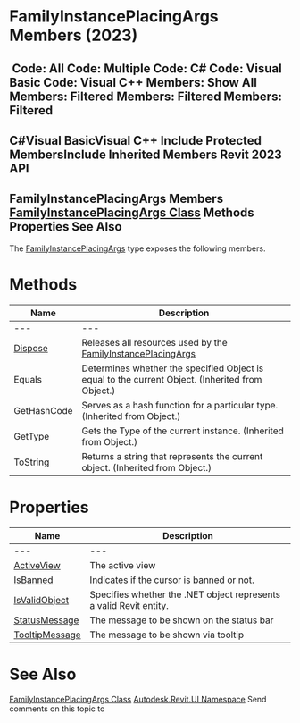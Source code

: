 # FamilyInstancePlacingArgs Members (2023)

﻿
 Code: All Code: Multiple Code: C# Code: Visual Basic Code: Visual C++  Members: Show All Members: Filtered Members: Filtered Members: Filtered   
---  
C#Visual BasicVisual C++
Include Protected MembersInclude Inherited Members
Revit 2023 API  
---  
FamilyInstancePlacingArgs Members  
[FamilyInstancePlacingArgs Class](57954e0c-4ecc-6b12-41d1-10840640f50c.md "FamilyInstancePlacingArgs Class") Methods Properties See Also  
---  
The [FamilyInstancePlacingArgs](57954e0c-4ecc-6b12-41d1-10840640f50c.md "FamilyInstancePlacingArgs Class") type exposes the following members.
# Methods
| Name | Description |
| --- | --- |
| --- | --- | --- |
| [Dispose](38235731-f339-9f4d-24f4-49aea5b71187.md "Dispose Method") | Releases all resources used by the [FamilyInstancePlacingArgs](57954e0c-4ecc-6b12-41d1-10840640f50c.md "FamilyInstancePlacingArgs Class") |
| Equals | Determines whether the specified Object is equal to the current Object. (Inherited from Object.) |
| GetHashCode | Serves as a hash function for a particular type.  (Inherited from Object.) |
| GetType | Gets the Type of the current instance. (Inherited from Object.) |
| ToString | Returns a string that represents the current object. (Inherited from Object.) |

# Properties
| Name | Description |
| --- | --- |
| --- | --- | --- |
| [ActiveView](088469dc-c080-863e-9d1a-eb49bcafb361.md "ActiveView Property") | The active view |
| [IsBanned](42059443-b6f0-1dcc-e649-2679381ce6cd.md "IsBanned Property") | Indicates if the cursor is banned or not. |
| [IsValidObject](bb260d9b-eff7-8438-7ce5-42997d3ccef7.md "IsValidObject Property") | Specifies whether the .NET object represents a valid Revit entity. |
| [StatusMessage](026c15f6-a8e6-2744-af3e-5a7381424710.md "StatusMessage Property") | The message to be shown on the status bar |
| [TooltipMessage](fe9ae0bd-afde-33f2-0c4c-58215ba723fb.md "TooltipMessage Property") | The message to be shown via tooltip |

# See Also
[FamilyInstancePlacingArgs Class](57954e0c-4ecc-6b12-41d1-10840640f50c.md "FamilyInstancePlacingArgs Class")
[Autodesk.Revit.UI Namespace](e86fd90a-8957-02a6-da7f-ced248966e3e.md "Autodesk.Revit.UI Namespace")
Send comments on this topic to 